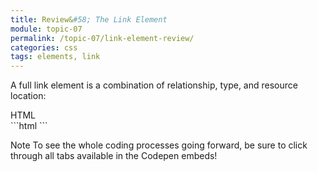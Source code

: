 ```yaml
---
title: Review&#58; The Link Element
module: topic-07
permalink: /topic-07/link-element-review/
categories: css
tags: elements, link
---
```


<div class="divider-heading"></div>


A full link element is a combination of relationship, type, and resource location:


<div id="code-heading">HTML</div>
```html
<link rel="stylesheet" type="text/css" href="#" />


<!-- For example... -->
<link rel="stylesheet" type="text/css" href="./css/style.css" />
```


<span class="label label-info">Note</span> To see the whole coding processes going forward, be sure to click through all tabs available in the Codepen embeds!


<div class="external-embed">
  <p data-height="600" data-theme-id="30567" data-slug-hash="VXGPMb" data-default-tab="html,result" data-user="Media-Ed-Online" data-pen-title="CSS and the HTML Link Element" class="codepen"></p>
</div>
